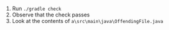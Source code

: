 1. Run `./gradle check`
2. Observe that the check passes
3. Look at the contents of `a\src\main\java\OffendingFile.java`
